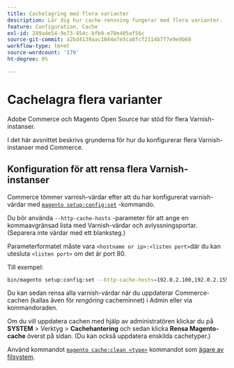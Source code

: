 ```yaml
---
title: Cachelagring med flera varianter
description: Lär dig hur cache-rensning fungerar med flera varianter.
feature: Configuration, Cache
exl-id: 289a4e54-9e73-454c-bfb9-e78e405af56c
source-git-commit: a2bd4139aac1044e7e5ca8fcf2114b7f7e9e9b68
workflow-type: tm+mt
source-wordcount: '179'
ht-degree: 0%

---
```


# Cachelagra flera varianter

Adobe Commerce och Magento Open Source har stöd för flera Varnish-instanser.

I det här avsnittet beskrivs grunderna för hur du konfigurerar flera Varnish-instanser med Commerce.

## Konfiguration för att rensa flera Varnish-instanser

Commerce tömmer varnish-värdar efter att du har konfigurerat varnish-värdar med [`magento setup:config:set`](../../installation/tutorials/deployment.md) -kommando.

Du bör använda `--http-cache-hosts` -parameter för att ange en kommaavgränsad lista med Varnish-värdar och avlyssningsportar. (Separera inte värdar med ett blanksteg.)

Parameterformatet måste vara `<hostname or ip>:<listen port>`där du kan utesluta `<listen port>` om det är port 80.

Till exempel:

```bash
bin/magento setup:config:set --http-cache-hosts=192.0.2.100,192.0.2.155:8080
```

Du kan sedan rensa alla varnish-värdar när du uppdaterar Commerce-cachen (kallas även för _rengöring_ cacheminnet) i Admin eller via kommandoraden.

Om du vill uppdatera cachen med hjälp av administratören klickar du på **SYSTEM** > Verktyg > **Cachehantering** och sedan klicka **Rensa Magento-cache** överst på sidan. (Du kan också uppdatera enskilda cachetyper.)

Använd kommandot [`magento cache:clean <type>`](../cli/manage-cache.md#clean-and-flush-cache-types) kommandot som [ägare av filsystem](../../installation/prerequisites/file-system/overview.md).
